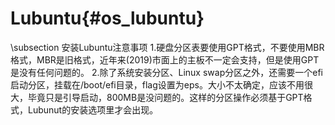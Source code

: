 Lubuntu{#os_lubuntu}
===========================

\subsection 安装Lubuntu注意事项
1.硬盘分区表要使用GPT格式，不要使用MBR格式，MBR是旧格式，近年来(2019)市面上的主板不一定会支持，但是使用GPT是没有任何问题的。
2.除了系统安装分区、Linux swap分区之外，还需要一个efi启动分区，挂载在/boot/efi目录，flag设置为eps。大小不太确定，应该不用很大，毕竟只是引导启动，800MB是没问题的。这样的分区操作必须基于GPT格式，Lubunut的安装选项里才会出现。
